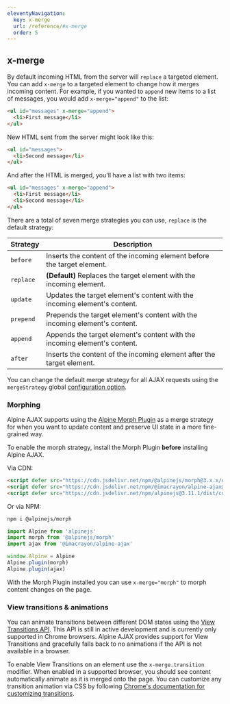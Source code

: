 ```yaml
---
eleventyNavigation:
  key: x-merge
  url: /reference/#x-merge
  order: 5
---
```


## x-merge

By default incoming HTML from the server will `replace` a targeted element. You can add `x-merge` to a targeted element to change how it merges incoming content. For example, if you wanted to `append` new items to a list of messages, you would add `x-merge="append"` to the list:

```html
<ul id="messages" x-merge="append">
  <li>First message</li>
</ul>
```

New HTML sent from the server might look like this:

```html
<ul id="messages">
  <li>Second message</li>
</ul>
```
And after the HTML is merged, you'll have a list with two items:

```html
<ul id="messages" x-merge="append">
  <li>First message</li>
  <li>Second message</li>
</ul>
```

There are a total of seven merge strategies you can use, `replace` is the default strategy:

<div id="merge-strategies" class="table">
<table>
  <thead>
    <th scope="col" width="60">Strategy</th>
    <th scope="col">Description</th>
  </thead>
  <tbody>
  <tr>
    <td><code>before</code></td>
    <td>Inserts the content of the incoming element before the target element.</td>
  </tr>
  <tr>
    <td><code>replace</code></td>
    <td><strong>(Default)</strong> Replaces the target element with the incoming element.</td>
  </tr>
  <tr>
    <td><code>update</code></td>
    <td>Updates the target element's content with the incoming element's content.</td>
  </tr>
  <tr>
    <td><code>prepend</code></td>
    <td>Prepends the target element's content with the incoming element's content.</td>
  </tr>
  <tr>
    <td><code>append</code></td>
    <td>Appends the target element's content with the incoming element's content.</td>
  </tr>
  <tr>
    <td><code>after</code></td>
    <td>Inserts the content of the incoming element after the target element.</td>
  </tr>
  </tbody>
</table>
</div>

You can change the default merge strategy for all AJAX requests using the `mergeStrategy` global [configuration option](#configuration).

### Morphing

Alpine AJAX supports using the [Alpine Morph Plugin](https://alpinejs.dev/plugins/morph) as a merge strategy for when you want to update content and preserve UI state in a more fine-grained way.

To enable the morph strategy, install the Morph Plugin **before** installing Alpine AJAX.

Via CDN:

```html
<script defer src="https://cdn.jsdelivr.net/npm/@alpinejs/morph@3.x.x/dist/cdn.min.js"></script>
<script defer src="https://cdn.jsdelivr.net/npm/@imacrayon/alpine-ajax@{{ APLINE_AJAX_VERSION }}/dist/cdn.min.js"></script>
<script defer src="https://cdn.jsdelivr.net/npm/alpinejs@3.11.1/dist/cdn.min.js"></script>

```

Or via NPM:

```bash
npm i @alpinejs/morph
```

```js
import Alpine from 'alpinejs'
import morph from '@alpinejs/morph'
import ajax from '@imacrayon/alpine-ajax'

window.Alpine = Alpine
Alpine.plugin(morph)
Alpine.plugin(ajax)
```

With the Morph Plugin installed you can use `x-merge="morph"` to morph content changes on the page.

### View transitions & animations

You can animate transitions between different DOM states using the [View Transitions API](https://developer.mozilla.org/en-US/docs/Web/API/View_Transitions_API). This API is still in active development and is currently only supported in Chrome browsers. Alpine AJAX provides support for View Transitions and gracefully falls back to no animations if the API is not available in a browser.

To enable View Transitions on an element use the `x-merge.transition` modifier. When enabled in a supported browser, you should see content automatically animate as it is merged onto the page. You can customize any transition animation via CSS by following [Chrome's documentation for customizing transitions](https://developer.chrome.com/docs/web-platform/view-transitions/#simple-customization).
